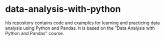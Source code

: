 # data-analysis-with-python
his repository contains code and examples for learning and practicing data analysis using Python and Pandas. It is based on the "Data Analysis with Python and Pandas" course.
